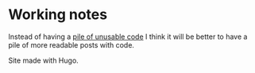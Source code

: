 # Working notes

Instead of having a [pile of unusable code](https://github.com/shaninalex/random_code) I think it will be better to have a pile of more readable posts with code.

Site made with Hugo.
